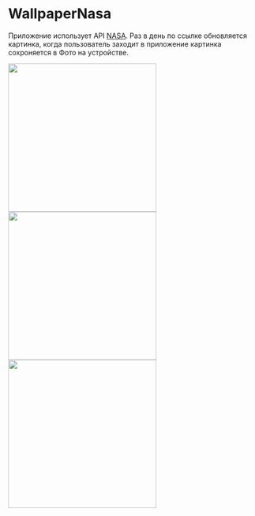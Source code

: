 # WallpaperNasa

Приложение использует API [NASA](https://api.nasa.gov). Раз в день по ссылке обновляется картинка, когда пользователь заходит в приложение картинка сохроняется в Фото на устройстве.

<img src="https://user-images.githubusercontent.com/81886542/133325354-84c28b57-f232-4dbb-8e56-4d927c2f7092.png" width="300" />
<img src="https://user-images.githubusercontent.com/81886542/133325359-1e565d6a-0fff-44ec-8245-f71b11587a8e.png" width="300" />
<img src="https://user-images.githubusercontent.com/81886542/133325361-01c5c421-b0b6-4d63-81d0-06cb5df9ce0f.png" width="300" />


